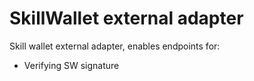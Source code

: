 # SkillWallet external adapter

Skill wallet external adapter, enables endpoints for:

- Verifying SW signature